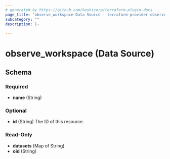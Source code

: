 ```yaml
---
# generated by https://github.com/hashicorp/terraform-plugin-docs
page_title: "observe_workspace Data Source - terraform-provider-observe"
subcategory: ""
description: |-
  
---
```


# observe_workspace (Data Source)





<!-- schema generated by tfplugindocs -->
## Schema

### Required

- **name** (String)

### Optional

- **id** (String) The ID of this resource.

### Read-Only

- **datasets** (Map of String)
- **oid** (String)


